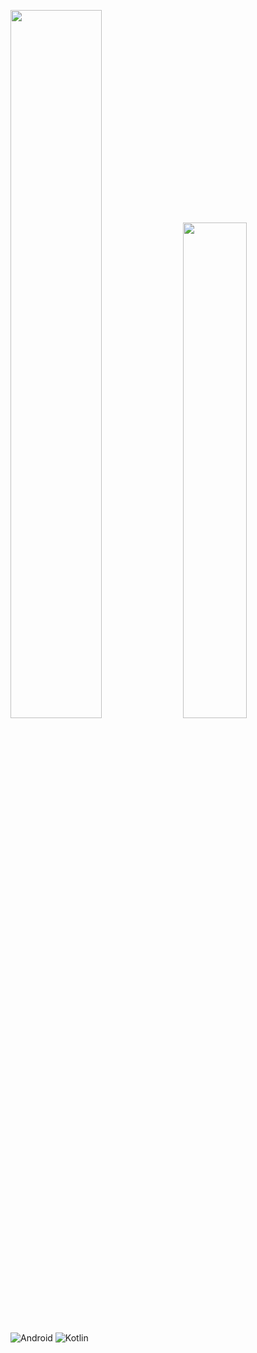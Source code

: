 <p>
   <img width="53.9%" src="https://github-readme-stats-tahakorkem.vercel.app/api?username=tahakorkem&count_private=true&show_icons=true" />
  <img width="45.1%" src="https://github-readme-stats-tahakorkem.vercel.app/api/top-langs/?username=tahakorkem&count_private=true&layout=compact&langs_count=6" />
</p>

![Android](https://img.shields.io/badge/Android-3DDC84?style=for-the-badge&logo=android&logoColor=white)
![Kotlin](https://img.shields.io/badge/kotlin-%230095D5.svg?style=for-the-badge&logo=kotlin&logoColor=white)
